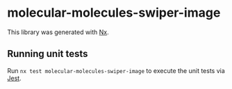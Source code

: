 # molecular-molecules-swiper-image

This library was generated with [Nx](https://nx.dev).

## Running unit tests

Run `nx test molecular-molecules-swiper-image` to execute the unit tests via [Jest](https://jestjs.io).
